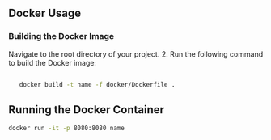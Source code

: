 
## Docker Usage

### Building the Docker Image



 Navigate to the root directory of your project.
2. Run the following command to build the Docker image:

```bash

   docker build -t name -f docker/Dockerfile .
   ```

  
## Running the Docker Container



 ```bash
docker run -it -p 8080:8080 name

   ```
   